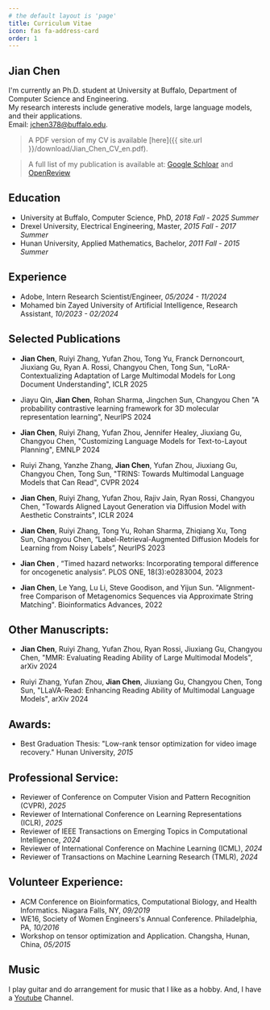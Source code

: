 ```yaml
---
# the default layout is 'page'
title: Curriculum Vitae
icon: fas fa-address-card
order: 1
---
```

## Jian Chen

I'm currently an Ph.D. student at University at Buffalo, Department of Computer Science and Engineering.<br /> 
My research interests include generative models, large language models, and their applications.<br /> 
Email: jchen378@buffalo.edu.


> A PDF version of my CV is available [here]({{ site.url }}/download/Jian_Chen_CV_en.pdf).<br /> 
<!-- {: .prompt-tip } -->
> A full list of my publication is available at: [Google Schloar](https://scholar.google.com/citations?user=uBGjz-EAAAAJ&hl=en&oi=ao) and [OpenReview](https://openreview.net/profile?id=~Jian_Chen9)
<!-- {: .prompt-tip } -->


## Education
- University at Buffalo, Computer Science, PhD, *2018 Fall - 2025 Summer* 
- Drexel University, Electrical Engineering, Master, *2015 Fall - 2017 Summer*
- Hunan University, Applied Mathematics, Bachelor, *2011 Fall - 2015 Summer*

## Experience
- Adobe, Intern Research Scientist/Engineer, *05/2024 - 11/2024*
- Mohamed bin Zayed University of Artificial Intelligence, Research Assistant, *10/2023 - 02/2024*

## Selected Publications 

- **Jian Chen**, Ruiyi Zhang, Yufan Zhou, Tong Yu, Franck Dernoncourt, Jiuxiang Gu, Ryan A. Rossi, Changyou Chen, Tong Sun, "LoRA-Contextualizing Adaptation of Large Multimodal Models for Long Document Understanding", ICLR 2025

- Jiayu Qin, **Jian Chen**, Rohan Sharma, Jingchen Sun, Changyou Chen "A probability contrastive learning framework for 3D molecular representation learning", NeurIPS 2024

- **Jian Chen**, Ruiyi Zhang, Yufan Zhou, Jennifer Healey, Jiuxiang Gu, Changyou Chen, "Customizing Language Models for Text-to-Layout Planning", EMNLP 2024

- Ruiyi Zhang, Yanzhe Zhang, **Jian Chen**, Yufan Zhou, Jiuxiang Gu, Changyou Chen, Tong Sun, "TRINS: Towards Multimodal Language Models that Can Read", CVPR 2024

- **Jian Chen**, Ruiyi Zhang, Yufan Zhou, Rajiv Jain, Ryan Rossi, Changyou Chen, "Towards Aligned Layout Generation via Diffusion Model with Aesthetic Constraints", ICLR 2024

- **Jian Chen**, Ruiyi Zhang, Tong Yu, Rohan Sharma, Zhiqiang Xu, Tong Sun, Changyou Chen, “Label-Retrieval-Augmented Diffusion Models for Learning from Noisy Labels”, NeurIPS 2023

- **Jian Chen** , “Timed hazard networks: Incorporating temporal difference for oncogenetic analysis”. PLOS ONE, 18(3):e0283004, 2023

- **Jian Chen**, Le Yang, Lu Li, Steve Goodison, and Yijun Sun. "Alignment-free Comparison of Metagenomics Sequences via Approximate String Matching". Bioinformatics Advances, 2022


## Other Manuscripts:

- **Jian Chen**, Ruiyi Zhang, Yufan Zhou, Ryan Rossi, Jiuxiang Gu, Changyou Chen, "MMR: Evaluating Reading Ability of Large Multimodal Models", arXiv 2024

- Ruiyi Zhang, Yufan Zhou, **Jian Chen**, Jiuxiang Gu, Changyou Chen, Tong Sun, "LLaVA-Read: Enhancing Reading Ability of Multimodal Language Models", arXiv 2024


## Awards:
- Best Graduation Thesis: "Low-rank tensor optimization for video image recovery." Hunan University, *2015*

## Professional Service:
- Reviewer of Conference on Computer Vision and Pattern Recognition (CVPR), *2025*
- Reviewer of International Conference on Learning Representations (ICLR), *2025*
- Reviewer of IEEE Transactions on Emerging Topics in Computational Intelligence, *2024*
- Reviewer of International Conference on Machine Learning (ICML), *2024*
- Reviewer of Transactions on Machine Learning Research (TMLR), *2024*

## Volunteer Experience:
- ACM Conference on Bioinformatics, Computational Biology, and Health Informatics. Niagara Falls, NY, *09/2019*
- WE16, Society of Women Engineers's Annual Conference. Philadelphia, PA, *10/2016*
- Workshop on tensor optimization and Application. Changsha, Hunan, China, *05/2015*

## Music 
I play guitar and do arrangement for music that I like as a hobby. And, I have a [Youtube](https://www.youtube.com/@jianchen2550) Channel.

